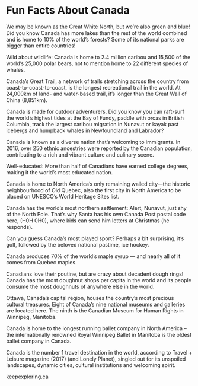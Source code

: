 # Fun Facts About Canada

We may be known as the Great White North, but we’re also green and blue! Did you know Canada has more lakes than the rest of the world combined and is home to 10% of the world’s forests? Some of its national parks are bigger than entire countries!

Wild about wildlife: Canada is home to 2.4 million caribou and 15,500 of the world’s 25,000 polar bears, not to mention home to 22 different species of whales.

Canada’s Great Trail, a network of trails stretching across the country from coast-to-coast-to-coast, is the longest recreational trail in the world. At 24,000km of land- and water-based trail, it’s longer than the Great Wall of China (8,851km).

Canada is made for outdoor adventurers. Did you know you can raft-surf the world’s highest tides at the Bay of Fundy, paddle with orcas in British Columbia, track the largest caribou migration in Nunavut or kayak past icebergs and humpback whales in Newfoundland and Labrador?

Canada is known as a diverse nation that’s welcoming to immigrants. In 2016, over 250 ethnic ancestries were reported by the Canadian population, contributing to a rich and vibrant culture and culinary scene.

Well-educated: More than half of Canadians have earned college degrees, making it the world’s most educated nation.

Canada is home to North America’s only remaining walled city—the historic neighbourhood of Old Quebec, also the first city in North America to be placed on UNESCO’s World Heritage Sites list.

Canada has the world’s most northern settlement: Alert, Nunavut, just shy of the North Pole. That’s why Santa has his own Canada Post postal code here, (H0H 0H0), where kids can send him letters at Christmas (he responds).

Can you guess Canada’s most played sport? Perhaps a bit surprising, it’s golf, followed by the beloved national pastime, ice hockey.

Canada produces 70% of the world’s maple syrup — and nearly all of it comes from Quebec maples.

Canadians love their poutine, but are crazy about decadent dough rings! Canada has the most doughnut shops per capita in the world and its people consume the most doughnuts of anywhere else in the world.

Ottawa, Canada’s capital region, houses the country’s most precious cultural treasures. Eight of Canada’s nine national museums and galleries are located here. The ninth is the Canadian Museum for Human Rights in Winnipeg, Manitoba.

Canada is home to the longest running ballet company in North America – the internationally renowned Royal Winnipeg Ballet in Manitoba is the oldest ballet company in Canada.

Canada is the number 1 travel destination in the world, according to Travel + Leisure magazine (2017) (and Lonely Planet), singled out for its unspoiled landscapes, dynamic cities, cultural institutions and welcoming spirit.

keepexploring.ca